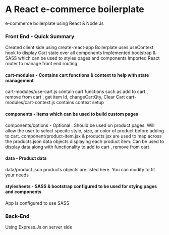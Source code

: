 # A React e-commerce boilerplate
e-commerce boilerplate using React & Node.Js

### Front End - Quick Summary
Created client side using create-react-app 
Boilerplate uses useContext hook to display Cart state over all components
Implemented bootstrap & SASS which can be used to styles pages and components 
Imported React router to manage front end routing

#### cart-modules - Contains cart functions & context to help with state management
cart-modules/use-cart.js contain cart functions such as add to cart , remove from cart , get item Id, changeCartQty, Clear Cart
cart-modules/cart-context.js contains context setup

#### components - Items which can be used to build custom pages
components/options - Optional : Should be used on product pages. Will allow the user to select specifc style, size, or color of product before adding to cart.
component/product-item.jsx & products.jsx are used to map across the products.json data objects displaying each product item. Can be used to display data along with functionality to add to cart , remove from cart

#### data - Product data
data/product.json products objects are listed here. You can modify to fit your needs

#### stylesheets - SASS & bootstrap configured to be used for stying pages and components
App is configured to use SASS

### Back-End
Using Express.Js on server side